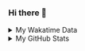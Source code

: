 ### Hi there 👋

<!--
**cdfmlr/cdfmlr** is a ✨ _special_ ✨ repository because its `README.md` (this file) appears on your GitHub profile.

Here are some ideas to get you started:

- 🔭 I’m currently working on ...
- 🌱 I’m currently learning ...
- 👯 I’m looking to collaborate on ...
- 🤔 I’m looking for help with ...
- 💬 Ask me about ...
- 📫 How to reach me: ...
- 😄 Pronouns: ...
- ⚡ Fun fact: ...
-->

<details>

<summary>My Wakatime Data</summary>

<!--START_SECTION:waka-->
![Lines of code](https://img.shields.io/badge/From%20Hello%20World%20I%27ve%20Written-679617%20lines%20of%20code-blue)

**🐱 My GitHub Data** 

> 🏆 228 Contributions in the Year 2021
 > 
> 📦 287.4 kB Used in GitHub's Storage 
 > 
> 🚫 Not Opted to Hire
 > 
> 📜 40 Public Repositories 
 > 
> 🔑 5 Private Repositories  
 > 
**I'm an Early 🐤** 

```text
🌞 Morning    86 commits     ██████░░░░░░░░░░░░░░░░░░░   23.56% 
🌆 Daytime    168 commits    ███████████░░░░░░░░░░░░░░   46.03% 
🌃 Evening    101 commits    ███████░░░░░░░░░░░░░░░░░░   27.67% 
🌙 Night      10 commits     ░░░░░░░░░░░░░░░░░░░░░░░░░   2.74%

```
📅 **I'm Most Productive on Friday** 

```text
Monday       41 commits     ██░░░░░░░░░░░░░░░░░░░░░░░   11.23% 
Tuesday      38 commits     ██░░░░░░░░░░░░░░░░░░░░░░░   10.41% 
Wednesday    49 commits     ███░░░░░░░░░░░░░░░░░░░░░░   13.42% 
Thursday     59 commits     ████░░░░░░░░░░░░░░░░░░░░░   16.16% 
Friday       72 commits     █████░░░░░░░░░░░░░░░░░░░░   19.73% 
Saturday     50 commits     ███░░░░░░░░░░░░░░░░░░░░░░   13.7% 
Sunday       56 commits     ███░░░░░░░░░░░░░░░░░░░░░░   15.34%

```


📊 **This Week I Spent My Time On** 

```text
⌚︎ Time Zone: Asia/Shanghai

```

**I Mostly Code in Go** 

```text
Go                       10 repos            ██████░░░░░░░░░░░░░░░░░░░   25.0% 
Python                   9 repos             █████░░░░░░░░░░░░░░░░░░░░   22.5% 
Java                     4 repos             ██░░░░░░░░░░░░░░░░░░░░░░░   10.0% 
Jupyter Notebook         4 repos             ██░░░░░░░░░░░░░░░░░░░░░░░   10.0% 
HTML                     2 repos             █░░░░░░░░░░░░░░░░░░░░░░░░   5.0%

```



 Last Updated on 09/10/2021
<!--END_SECTION:waka-->

</details>

<details>
 
 <summary>My GitHub Stats</summary>

[![CDFMLR's github stats](https://github-readme-stats.vercel.app/api?username=cdfmlr&count_private=true&show_icons=true)](https://github.com/anuraghazra/github-readme-stats)

</details>
